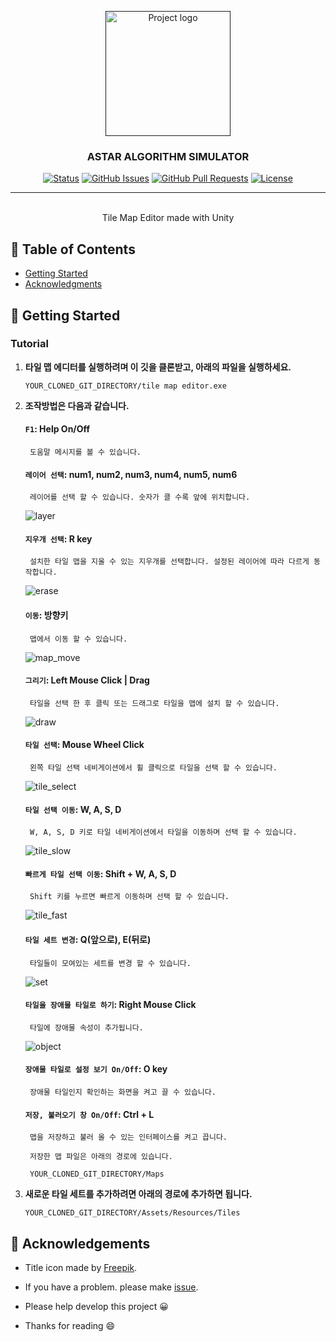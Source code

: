 <p align="center">
  <a href="" rel="noopener">
 <img width=200px height=200px src="./static/icon.png" alt="Project logo" ></a>
 <br>

 
</p>

<h3 align="center">ASTAR ALGORITHM SIMULATOR</h3>

<div align="center">

[![Status](https://img.shields.io/badge/status-active-success.svg)]()
[![GitHub Issues](https://img.shields.io/github/issues/da-huin/tile_map_editor.svg)](https://github.com/da-huin/tile_map_editor/issues)
[![GitHub Pull Requests](https://img.shields.io/github/issues-pr/da-huin/tile_map_editor.svg)](https://github.com/da-huin/tile_map_editor/pulls)
[![License](https://img.shields.io/badge/license-MIT-blue.svg)](/LICENSE)

</div>

---

<p align="center"> 
    <br> Tile Map Editor made with Unity

</p>

## 📝 Table of Contents

- [Getting Started](#getting_started)
- [Acknowledgments](#acknowledgement)

## 🏁 Getting Started <a name = "getting_started"></a>

### Tutorial

1. **타일 맵 에디터를 실행하려며 이 깃을 클론받고, 아래의 파일을 실행하세요.**

    `YOUR_CLONED_GIT_DIRECTORY/tile map editor.exe`

1. **조작방법은 다음과 같습니다.**

    #### `F1`: Help On/Off
        
        도움말 메시지를 볼 수 있습니다.

    #### `레이어 선택`: num1, num2, num3, num4, num5, num6

        레이어를 선택 할 수 있습니다. 숫자가 클 수록 앞에 위치합니다.

    ![layer](./static/layer.gif)

    #### `지우개 선택`: R key

        설치한 타일 맵을 지울 수 있는 지우개를 선택합니다. 설정된 레이어에 따라 다르게 동작합니다.

    ![erase](./static/erase.gif)

    #### `이동`: 방향키

        맵에서 이동 할 수 있습니다.

    ![map_move](./static/map_move.gif)

    #### `그리기`: Left Mouse Click | Drag

        타일을 선택 한 후 클릭 또는 드래그로 타일을 맵에 설치 할 수 있습니다.

    ![draw](./static/draw.gif)

    #### `타일 선택`: Mouse Wheel Click

        왼쪽 타일 선택 네비게이션에서 휠 클릭으로 타일을 선택 할 수 있습니다.

    ![tile_select](./static/tile_select.gif)

    #### `타일 선택 이동`: W, A, S, D

        W, A, S, D 키로 타일 네비게이션에서 타일을 이동하며 선택 할 수 있습니다.

    ![tile_slow](./static/tile_slow.gif)

    #### `빠르게 타일 선택 이동`: Shift + W, A, S, D

        Shift 키를 누르면 빠르게 이동하며 선택 할 수 있습니다.

    ![tile_fast](./static/tile_fast.gif)

    #### `타일 세트 변경`: Q(앞으로), E(뒤로)

        타일들이 모여있는 세트를 변경 할 수 있습니다.

    ![set](./static/set.gif)

    #### `타일을 장애물 타일로 하기`: Right Mouse Click

        타일에 장애물 속성이 추가됩니다.

    ![object](./static/object.gif)

    #### `장애물 타일로 설정 보기 On/Off`: O key

        장애물 타일인지 확인하는 화면을 켜고 끌 수 있습니다.

    #### `저장, 불러오기 창 On/Off`: Ctrl + L

        맵을 저장하고 불러 올 수 있는 인터페이스를 켜고 끕니다.

        저장한 맵 파일은 아래의 경로에 있습니다.

        YOUR_CLONED_GIT_DIRECTORY/Maps

1. **새로운 타일 세트를 추가하려면 아래의 경로에 추가하면 됩니다.**

    `YOUR_CLONED_GIT_DIRECTORY/Assets/Resources/Tiles`


## 🎉 Acknowledgements <a name = "acknowledgement"></a>

- Title icon made by [Freepik](https://www.flaticon.com/kr/authors/freepik).

- If you have a problem. please make [issue](https://github.com/da-huin/tile_map_editor/issues).

- Please help develop this project 😀

- Thanks for reading 😄
